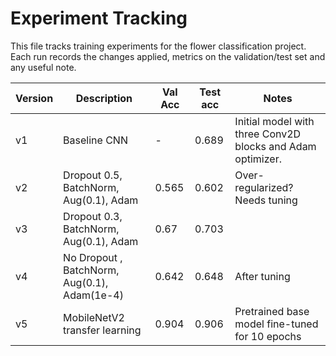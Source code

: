 # Experiment Tracking

This file tracks training experiments for the flower classification project. Each run records the changes applied,
metrics on the validation/test set and any useful note.

| Version | Description | Val Acc | Test acc | Notes |
|---------|-------------|--------|----------|-------|
| v1 | Baseline CNN | - | 0.689 | Initial model with three Conv2D blocks and Adam optimizer. | 
| v2 | Dropout 0.5, BatchNorm, Aug(0.1), Adam | 0.565 | 0.602 | Over-regularized? Needs tuning |
| v3 | Dropout 0.3, BatchNorm, Aug(0.1), Adam | 0.67 | 0.703 |
| v4 | No Dropout , BatchNorm, Aug(0.1), Adam(1e-4) | 0.642 | 0.648 |After tuning  |
| v5 | MobileNetV2 transfer learning | 0.904 | 0.906 | Pretrained base model fine-tuned for 10 epochs |
